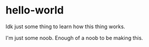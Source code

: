 # hello-world
Idk just some thing to learn how this thing works.


I'm just some noob.
Enough of a noob to be making this.
